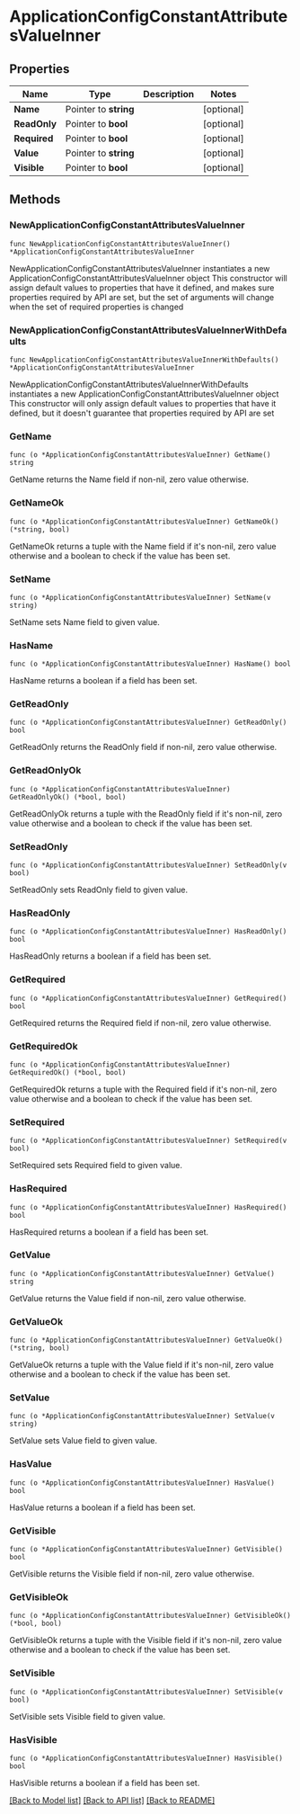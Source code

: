 # ApplicationConfigConstantAttributesValueInner

## Properties

Name | Type | Description | Notes
------------ | ------------- | ------------- | -------------
**Name** | Pointer to **string** |  | [optional] 
**ReadOnly** | Pointer to **bool** |  | [optional] 
**Required** | Pointer to **bool** |  | [optional] 
**Value** | Pointer to **string** |  | [optional] 
**Visible** | Pointer to **bool** |  | [optional] 

## Methods

### NewApplicationConfigConstantAttributesValueInner

`func NewApplicationConfigConstantAttributesValueInner() *ApplicationConfigConstantAttributesValueInner`

NewApplicationConfigConstantAttributesValueInner instantiates a new ApplicationConfigConstantAttributesValueInner object
This constructor will assign default values to properties that have it defined,
and makes sure properties required by API are set, but the set of arguments
will change when the set of required properties is changed

### NewApplicationConfigConstantAttributesValueInnerWithDefaults

`func NewApplicationConfigConstantAttributesValueInnerWithDefaults() *ApplicationConfigConstantAttributesValueInner`

NewApplicationConfigConstantAttributesValueInnerWithDefaults instantiates a new ApplicationConfigConstantAttributesValueInner object
This constructor will only assign default values to properties that have it defined,
but it doesn't guarantee that properties required by API are set

### GetName

`func (o *ApplicationConfigConstantAttributesValueInner) GetName() string`

GetName returns the Name field if non-nil, zero value otherwise.

### GetNameOk

`func (o *ApplicationConfigConstantAttributesValueInner) GetNameOk() (*string, bool)`

GetNameOk returns a tuple with the Name field if it's non-nil, zero value otherwise
and a boolean to check if the value has been set.

### SetName

`func (o *ApplicationConfigConstantAttributesValueInner) SetName(v string)`

SetName sets Name field to given value.

### HasName

`func (o *ApplicationConfigConstantAttributesValueInner) HasName() bool`

HasName returns a boolean if a field has been set.

### GetReadOnly

`func (o *ApplicationConfigConstantAttributesValueInner) GetReadOnly() bool`

GetReadOnly returns the ReadOnly field if non-nil, zero value otherwise.

### GetReadOnlyOk

`func (o *ApplicationConfigConstantAttributesValueInner) GetReadOnlyOk() (*bool, bool)`

GetReadOnlyOk returns a tuple with the ReadOnly field if it's non-nil, zero value otherwise
and a boolean to check if the value has been set.

### SetReadOnly

`func (o *ApplicationConfigConstantAttributesValueInner) SetReadOnly(v bool)`

SetReadOnly sets ReadOnly field to given value.

### HasReadOnly

`func (o *ApplicationConfigConstantAttributesValueInner) HasReadOnly() bool`

HasReadOnly returns a boolean if a field has been set.

### GetRequired

`func (o *ApplicationConfigConstantAttributesValueInner) GetRequired() bool`

GetRequired returns the Required field if non-nil, zero value otherwise.

### GetRequiredOk

`func (o *ApplicationConfigConstantAttributesValueInner) GetRequiredOk() (*bool, bool)`

GetRequiredOk returns a tuple with the Required field if it's non-nil, zero value otherwise
and a boolean to check if the value has been set.

### SetRequired

`func (o *ApplicationConfigConstantAttributesValueInner) SetRequired(v bool)`

SetRequired sets Required field to given value.

### HasRequired

`func (o *ApplicationConfigConstantAttributesValueInner) HasRequired() bool`

HasRequired returns a boolean if a field has been set.

### GetValue

`func (o *ApplicationConfigConstantAttributesValueInner) GetValue() string`

GetValue returns the Value field if non-nil, zero value otherwise.

### GetValueOk

`func (o *ApplicationConfigConstantAttributesValueInner) GetValueOk() (*string, bool)`

GetValueOk returns a tuple with the Value field if it's non-nil, zero value otherwise
and a boolean to check if the value has been set.

### SetValue

`func (o *ApplicationConfigConstantAttributesValueInner) SetValue(v string)`

SetValue sets Value field to given value.

### HasValue

`func (o *ApplicationConfigConstantAttributesValueInner) HasValue() bool`

HasValue returns a boolean if a field has been set.

### GetVisible

`func (o *ApplicationConfigConstantAttributesValueInner) GetVisible() bool`

GetVisible returns the Visible field if non-nil, zero value otherwise.

### GetVisibleOk

`func (o *ApplicationConfigConstantAttributesValueInner) GetVisibleOk() (*bool, bool)`

GetVisibleOk returns a tuple with the Visible field if it's non-nil, zero value otherwise
and a boolean to check if the value has been set.

### SetVisible

`func (o *ApplicationConfigConstantAttributesValueInner) SetVisible(v bool)`

SetVisible sets Visible field to given value.

### HasVisible

`func (o *ApplicationConfigConstantAttributesValueInner) HasVisible() bool`

HasVisible returns a boolean if a field has been set.


[[Back to Model list]](../README.md#documentation-for-models) [[Back to API list]](../README.md#documentation-for-api-endpoints) [[Back to README]](../README.md)



